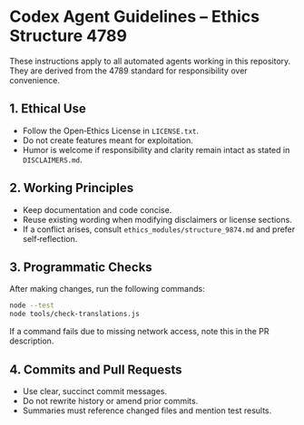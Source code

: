 # Codex Agent Guidelines – Ethics Structure 4789

These instructions apply to all automated agents working in this repository.
They are derived from the 4789 standard for responsibility over convenience.

## 1. Ethical Use
- Follow the Open‑Ethics License in `LICENSE.txt`.
- Do not create features meant for exploitation.
- Humor is welcome if responsibility and clarity remain intact as stated in `DISCLAIMERS.md`.

## 2. Working Principles
- Keep documentation and code concise.
- Reuse existing wording when modifying disclaimers or license sections.
- If a conflict arises, consult `ethics_modules/structure_9874.md` and prefer self‑reflection.

## 3. Programmatic Checks
After making changes, run the following commands:

```bash
node --test
node tools/check-translations.js
```

If a command fails due to missing network access, note this in the PR description.

## 4. Commits and Pull Requests
- Use clear, succinct commit messages.
- Do not rewrite history or amend prior commits.
- Summaries must reference changed files and mention test results.

